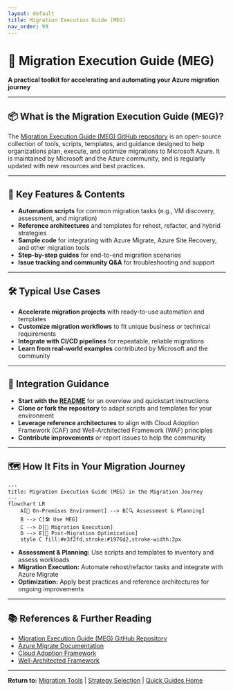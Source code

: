 ```yaml
---
layout: default
title: Migration Execution Guide (MEG)
nav_order: 99
---
```


# 🚀 Migration Execution Guide (MEG)

**A practical toolkit for accelerating and automating your Azure migration journey**

---

## 📦 What is the Migration Execution Guide (MEG)?

The [Migration Execution Guide (MEG) GitHub repository](https://github.com/Azure/migration) is an open-source collection of tools, scripts, templates, and guidance designed to help organizations plan, execute, and optimize migrations to Microsoft Azure. It is maintained by Microsoft and the Azure community, and is regularly updated with new resources and best practices.

---

## 🎯 Key Features & Contents

- **Automation scripts** for common migration tasks (e.g., VM discovery, assessment, and migration)
- **Reference architectures** and templates for rehost, refactor, and hybrid strategies
- **Sample code** for integrating with Azure Migrate, Azure Site Recovery, and other migration tools
- **Step-by-step guides** for end-to-end migration scenarios
- **Issue tracking and community Q&A** for troubleshooting and support

---

## 🛠️ Typical Use Cases

- **Accelerate migration projects** with ready-to-use automation and templates
- **Customize migration workflows** to fit unique business or technical requirements
- **Integrate with CI/CD pipelines** for repeatable, reliable migrations
- **Learn from real-world examples** contributed by Microsoft and the community

---

## 🔗 Integration Guidance

- **Start with the [README](https://github.com/Azure/migration#readme)** for an overview and quickstart instructions
- **Clone or fork the repository** to adapt scripts and templates for your environment
- **Leverage reference architectures** to align with Cloud Adoption Framework (CAF) and Well-Architected Framework (WAF) principles
- **Contribute improvements** or report issues to help the community

---

## 🗺️ How It Fits in Your Migration Journey

```mermaid
---
title: Migration Execution Guide (MEG) in the Migration Journey
---
flowchart LR
    A[🏢 On-Premises Environment] --> B[🔍 Assessment & Planning]
    B --> C[🛠️ Use MEG]
    C --> D[🚚 Migration Execution]
    D --> E[🔄 Post-Migration Optimization]
    style C fill:#e3f2fd,stroke:#1976d2,stroke-width:2px
```

- **Assessment & Planning:** Use scripts and templates to inventory and assess workloads
- **Migration Execution:** Automate rehost/refactor tasks and integrate with Azure Migrate
- **Optimization:** Apply best practices and reference architectures for ongoing improvements

---

## 📚 References & Further Reading

- [Migration Execution Guide (MEG) GitHub Repository](https://github.com/Azure/migration)
- [Azure Migrate Documentation](https://learn.microsoft.com/en-us/azure/migrate/)
- [Cloud Adoption Framework](https://learn.microsoft.com/en-us/azure/cloud-adoption-framework/)
- [Well-Architected Framework](https://learn.microsoft.com/en-us/azure/well-architected/)

---

**Return to:** [Migration Tools](./05-tools/migration-tools.md) | [Strategy Selection](./01-getting-started/strategy-selection.md) | [Quick Guides Home](./quick-guides/index.md)
